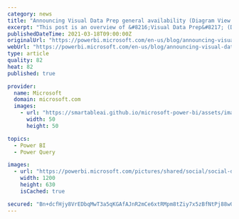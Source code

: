 ```yaml
---
category: news
title: "Announcing Visual Data Prep general availability (Diagram View in Power Query Online)"
excerpt: "This post is an overview of &#8216;Visual Data Prep&#8217; (Diagram View) which is going into General Availability."
publishedDateTime: 2021-03-18T09:00:00Z
originalUrl: "https://powerbi.microsoft.com/en-us/blog/announcing-visual-data-prep-general-availability-diagram-view-in-power-query-online/"
webUrl: "https://powerbi.microsoft.com/en-us/blog/announcing-visual-data-prep-general-availability-diagram-view-in-power-query-online/"
type: article
quality: 82
heat: 82
published: true

provider:
  name: Microsoft
  domain: microsoft.com
  images:
    - url: "https://smartableai.github.io/microsoft-power-bi/assets/images/organizations/microsoft.com-50x50.jpg"
      width: 50
      height: 50

topics:
  - Power BI
  - Power Query

images:
  - url: "https://powerbi.microsoft.com/pictures/shared/social/social-default-image.png"
    width: 1200
    height: 630
    isCached: true

secured: "Bn+dcfHjy8VrEDbqMwT3a5qKGAfAJnR2mCe6xtRMpm8tZiy7x5zBfNtPj88w0jYcRhyP6w/2XhMZSA+kMOPZNpMcyZOtUtrRw1EMoJMIo20fNRVm6mDe8YzSgLoxBDKw6dK6zW+Z6328c0wbA5IjvolixiRoNzqfpKKgri3zRPAidHtg4RVW4z/ojutIPvPzaswClWVRUVI1bn2id7P3EYHOoPbLPlLqlNXG8a3KURKVuzaalNvsU+dBlXZ8hcKhqeFai//jM6CUvyccdReCJNCHaW7G5jp2TrbEsWNIiIwSTVPCkkF9utZ46fnGpcuiu40lzYznyZh5OL9uR5DainjMJJtr6XsbX/rjwe6dPdY=;7qVAb4MCaRUYBiJX9bTFHg=="
---
```


